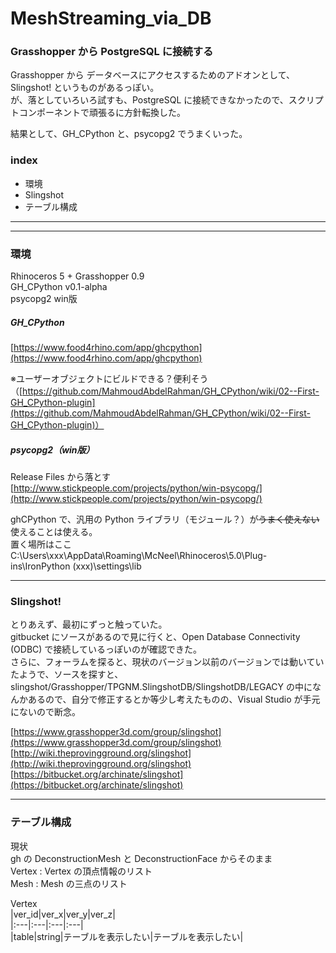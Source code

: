 # MeshStreaming_via_DB  


### Grasshopper から PostgreSQL に接続する  

Grasshopper から データベースにアクセスするためのアドオンとして、 Slingshot! というものがあるっぽい。  
が、落としていろいろ試すも、PostgreSQL に接続できなかったので、スクリプトコンポーネントで頑張るに方針転換した。

結果として、GH_CPython と、psycopg2 でうまくいった。  


### index  
- 環境  
- Slingshot  
- テーブル構成  


---  

---  


### 環境  

Rhinoceros 5 + Grasshopper 0.9  
GH_CPython v0.1-alpha  
psycopg2 win版  

##### GH_CPython  
[https://www.food4rhino.com/app/ghcpython](https://www.food4rhino.com/app/ghcpython)  

※ユーザーオブジェクトにビルドできる？便利そう  
（[https://github.com/MahmoudAbdelRahman/GH_CPython/wiki/02--First-GH_CPython-plugin](https://github.com/MahmoudAbdelRahman/GH_CPython/wiki/02--First-GH_CPython-plugin)）


##### psycopg2（win版）  
Release Files から落とす  
[http://www.stickpeople.com/projects/python/win-psycopg/](http://www.stickpeople.com/projects/python/win-psycopg/)  

ghCPython で、汎用の Python ライブラリ（モジュール？）が~~うまく使えない~~使えることは使える。  
置く場所はここ  
C:\Users\xxx\AppData\Roaming\McNeel\Rhinoceros\5.0\Plug-ins\IronPython (xxx)\settings\lib  



---  


### Slingshot!  

とりあえず、最初にずっと触っていた。  
gitbucket にソースがあるので見に行くと、Open Database Connectivity (ODBC) で接続しているっぽいのが確認できた。  
さらに、フォーラムを探ると、現状のバージョン以前のバージョンでは動いていたようで、ソースを探すと、　slingshot/Grasshopper/TPGNM.SlingshotDB/SlingshotDB/LEGACY の中になんかあるので、自分で修正するとか等少し考えたものの、Visual Studio が手元にないので断念。  

[https://www.grasshopper3d.com/group/slingshot](https://www.grasshopper3d.com/group/slingshot)  
[http://wiki.theprovingground.org/slingshot](http://wiki.theprovingground.org/slingshot)  
[https://bitbucket.org/archinate/slingshot](https://bitbucket.org/archinate/slingshot)


---  


### テーブル構成  

現状  
gh の DeconstructionMesh と DeconstructionFace からそのまま  
Vertex : Vertex の頂点情報のリスト  
Mesh   : Mesh の三点のリスト  

Vertex  
|ver_id|ver_x|ver_y|ver_z|  
|:---|:---|:---|:---|  
|table|string|テーブルを表示したい|テーブルを表示したい|  
